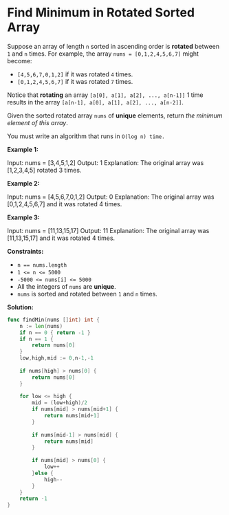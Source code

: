 
# Find Minimum in Rotated Sorted Array

Suppose an array of length  `n`  sorted in ascending order is  **rotated**  between  `1`  and  `n`  times. For example, the array  `nums = [0,1,2,4,5,6,7]`  might become:

-   `[4,5,6,7,0,1,2]`  if it was rotated  `4`  times.
-   `[0,1,2,4,5,6,7]`  if it was rotated  `7`  times.

Notice that  **rotating**  an array  `[a[0], a[1], a[2], ..., a[n-1]]`  1 time results in the array  `[a[n-1], a[0], a[1], a[2], ..., a[n-2]]`.

Given the sorted rotated array  `nums`  of  **unique**  elements, return  _the minimum element of this array_.

You must write an algorithm that runs in `O(log n) time.`

**Example 1:**

Input: nums = [3,4,5,1,2]
Output: 1
Explanation: The original array was [1,2,3,4,5] rotated 3 times.

**Example 2:**

Input: nums = [4,5,6,7,0,1,2]
Output: 0
Explanation: The original array was [0,1,2,4,5,6,7] and it was rotated 4 times.

**Example 3:**

Input: nums = [11,13,15,17]
Output: 11
Explanation: The original array was [11,13,15,17] and it was rotated 4 times. 

**Constraints:**

-   `n == nums.length`
-   `1 <= n <= 5000`
-   `-5000 <= nums[i] <= 5000`
-   All the integers of  `nums`  are  **unique**.
-   `nums`  is sorted and rotated between  `1`  and  `n`  times.

**Solution:**

```go
func findMin(nums []int) int {
    n := len(nums)
    if n == 0 { return -1 }
    if n == 1 {
        return nums[0]
    }
    low,high,mid := 0,n-1,-1
    
    if nums[high] > nums[0] {
        return nums[0]
    }
    
    for low <= high {
        mid = (low+high)/2
        if nums[mid] > nums[mid+1] {
            return nums[mid+1]
        }
        
        if nums[mid-1] > nums[mid] {
            return nums[mid]
        }
        
        if nums[mid] > nums[0] { 
            low++
        }else {
            high--
        }
    }
    return -1
}
```